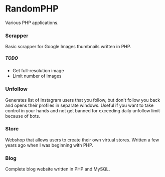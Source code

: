 # RandomPHP

Various PHP applications.

### Scrapper
Basic scrapper for Google Images thumbnails written in PHP.

##### TODO
* Get full-resolution image
* Limit number of images

### Unfollow
Generates list of Instagram users that you follow, but don't follow you back and opens their profiles in separate windows. Useful if you want to take control in your hands and not get banned for exceeding daily unfollow limit because of bots.

### Store
Webshop that allows users to create their own virtual stores.
Written a few years ago when I was beginning with PHP.

### Blog
Complete blog website written in PHP and MySQL.
